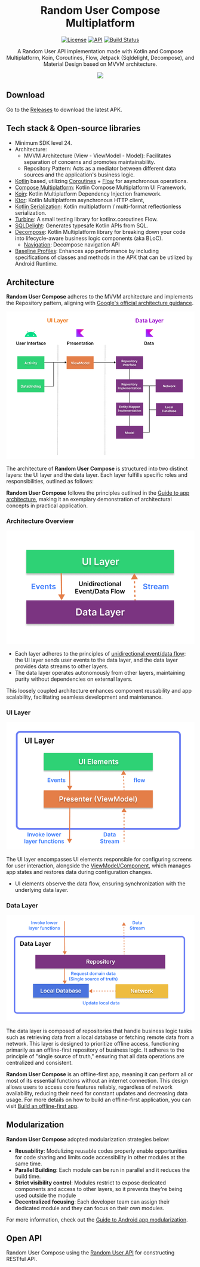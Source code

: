 <h1 align="center">Random User Compose Multiplatform</h1>

<p align="center">
  <a href="https://opensource.org/licenses/Apache-2.0"><img alt="License" src="https://img.shields.io/badge/License-Apache%202.0-blue.svg"/></a>
  <a href="https://android-arsenal.com/api?level=24"><img alt="API" src="https://img.shields.io/badge/API-24%2B-brightgreen.svg?style=flat"/></a>
  <a href="https://github.com/skydoves/random-user/actions"><img alt="Build Status" src="https://github.com/castrokingjames/random-user/actions/workflows/build.yaml/badge.svg"/></a> <br>
</p>

<p align="center">  
A Random User API implementation made with Kotlin and Compose Multiplatform, Koin, Coroutines, Flow, Jetpack (Sqldelight, Decompose), and Material Design based on MVVM architecture.
</p>

<p align="center">
<img src="assets/screenshot.png"/>
</p>

## Download
Go to the [Releases](https://github.com/castrokingjames/random-user/releases) to download the latest APK.

## Tech stack & Open-source libraries
- Minimum SDK level 24.
- Architecture:
  - MVVM Architecture (View - ViewModel - Model): Facilitates separation of concerns and promotes maintainability.
  - Repository Pattern: Acts as a mediator between different data sources and the application's business logic.
- [Kotlin](https://kotlinlang.org/) based, utilizing [Coroutines](https://github.com/Kotlin/kotlinx.coroutines) + [Flow](https://kotlin.github.io/kotlinx.coroutines/kotlinx-coroutines-core/kotlinx.coroutines.flow/) for asynchronous operations.
- [Compose Multiplatform](https://www.jetbrains.com/compose-multiplatform): Kotlin Compose Multiplatform UI Framework.
- [Koin](https://insert-koin.io): Kotlin Multiplatform Dependency Injection framework.
- [Ktor](https://ktor.io/): Kotlin Multiplatform asynchronous HTTP client,
- [Kotlin Serialization](https://github.com/Kotlin/kotlinx.serialization): Kotlin multiplatform / multi-format reflectionless serialization.
- [Turbine](https://github.com/cashapp/turbine): A small testing library for kotlinx.coroutines Flow.
- [SQLDelight](https://github.com/cashapp/sqldelight): Generates typesafe Kotlin APIs from SQL.
- [Decompose](https://arkivanov.github.io/Decompose): Kotlin Multiplatform library for breaking down your code into lifecycle-aware business logic components (aka BLoC).
  - [Navigation](https://arkivanov.github.io/Decompose/navigation/overview): Decompose navigation API
- [Baseline Profiles](https://medium.com/proandroiddev/improve-your-android-app-performance-with-baseline-profiles-297f388082e6): Enhances app performance by including specifications of classes and methods in the APK that can be utilized by Android Runtime.

## Architecture
**Random User Compose** adheres to the MVVM architecture and implements the Repository pattern, aligning with [Google's official architecture guidance](https://developer.android.com/topic/architecture).

![architecture](assets/figure0.png)

The architecture of **Random User Compose** is structured into two distinct layers: the UI layer and the data layer. Each layer fulfills specific roles and responsibilities, outlined as follows:

**Random User Compose** follows the principles outlined in the [Guide to app architecture](https://developer.android.com/topic/architecture), making it an exemplary demonstration of architectural concepts in practical application.

### Architecture Overview

![architecture](assets/figure1.png)

- Each layer adheres to the principles of [unidirectional event/data flow](https://developer.android.com/topic/architecture/ui-layer#udf): the UI layer sends user events to the data layer, and the data layer provides data streams to other layers.
- The data layer operates autonomously from other layers, maintaining purity without dependencies on external layers.

This loosely coupled architecture enhances component reusability and app scalability, facilitating seamless development and maintenance.

### UI Layer

![architecture](assets/figure2.png)

The UI layer encompasses UI elements responsible for configuring screens for user interaction, alongside the [ViewModel/Component](https://arkivanov.github.io/Decompose/component/overview), which manages app states and restores data during configuration changes.
- UI elements observe the data flow, ensuring synchronization with the underlying data layer.

### Data Layer

![architecture](assets/figure3.png)

The data layer is composed of repositories that handle business logic tasks such as retrieving data from a local database or fetching remote data from a network. This layer is designed to prioritize offline access, functioning primarily as an offline-first repository of business logic. It adheres to the principle of "single source of truth," ensuring that all data operations are centralized and consistent.<br>

**Random User Compose** is an offline-first app, meaning it can perform all or most of its essential functions without an internet connection. This design allows users to access core features reliably, regardless of network availability, reducing their need for constant updates and decreasing data usage. For more details on how to build an offline-first application, you can visit [Build an offline-first app](https://developer.android.com/topic/architecture/data-layer/offline-first).

## Modularization

**Random User Compose** adopted modularization strategies below:

- **Reusability**: Modulizing reusable codes properly enable opportunities for code sharing and limits code accessibility in other modules at the same time.
- **Parallel Building**: Each module can be run in parallel and it reduces the build time.
- **Strict visibility control**: Modules restrict to expose dedicated components and access to other layers, so it prevents they're being used outside the module
- **Decentralized focusing**: Each developer team can assign their dedicated module and they can focus on their own modules.

For more information, check out the [Guide to Android app modularization](https://developer.android.com/topic/modularization).

## Open API
Random User Compose using the [Random User API](https://randomuser.me/) for constructing RESTful API.<br>
